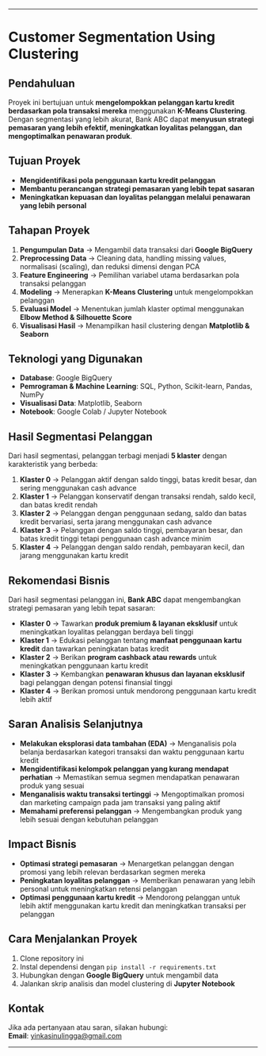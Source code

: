 
---

# **Customer Segmentation Using Clustering**  

## **Pendahuluan**  
Proyek ini bertujuan untuk **mengelompokkan pelanggan kartu kredit berdasarkan pola transaksi mereka** menggunakan **K-Means Clustering**. Dengan segmentasi yang lebih akurat, Bank ABC dapat **menyusun strategi pemasaran yang lebih efektif, meningkatkan loyalitas pelanggan, dan mengoptimalkan penawaran produk**.  

## **Tujuan Proyek**  
- **Mengidentifikasi pola penggunaan kartu kredit pelanggan**  
- **Membantu perancangan strategi pemasaran yang lebih tepat sasaran**  
- **Meningkatkan kepuasan dan loyalitas pelanggan melalui penawaran yang lebih personal**  

## **Tahapan Proyek**  
1. **Pengumpulan Data** → Mengambil data transaksi  dari **Google BigQuery**  
2. **Preprocessing Data** → Cleaning data, handling missing values, normalisasi (scaling), dan reduksi dimensi dengan PCA  
3. **Feature Engineering** → Pemilihan variabel utama berdasarkan pola transaksi pelanggan  
4. **Modeling** → Menerapkan **K-Means Clustering** untuk mengelompokkan pelanggan  
5. **Evaluasi Model** → Menentukan jumlah klaster optimal menggunakan **Elbow Method & Silhouette Score**  
6. **Visualisasi Hasil** → Menampilkan hasil clustering dengan **Matplotlib & Seaborn**  

## **Teknologi yang Digunakan**  
- **Database**: Google BigQuery  
- **Pemrograman & Machine Learning**: SQL, Python, Scikit-learn, Pandas, NumPy  
- **Visualisasi Data**: Matplotlib, Seaborn  
- **Notebook**: Google Colab / Jupyter Notebook  

## **Hasil Segmentasi Pelanggan**  
Dari hasil segmentasi, pelanggan terbagi menjadi **5 klaster** dengan karakteristik yang berbeda:  

1. **Klaster 0** → Pelanggan aktif dengan saldo tinggi, batas kredit besar, dan sering menggunakan cash advance  
2. **Klaster 1** → Pelanggan konservatif dengan transaksi rendah, saldo kecil, dan batas kredit rendah  
3. **Klaster 2** → Pelanggan dengan penggunaan sedang, saldo dan batas kredit bervariasi, serta jarang menggunakan cash advance  
4. **Klaster 3** → Pelanggan dengan saldo tinggi, pembayaran besar, dan batas kredit tinggi tetapi penggunaan cash advance minim  
5. **Klaster 4** → Pelanggan dengan saldo rendah, pembayaran kecil, dan jarang menggunakan kartu kredit  

## **Rekomendasi Bisnis**  
Dari hasil segmentasi pelanggan ini, **Bank ABC** dapat mengembangkan strategi pemasaran yang lebih tepat sasaran:  

- **Klaster 0** → Tawarkan **produk premium & layanan eksklusif** untuk meningkatkan loyalitas pelanggan berdaya beli tinggi  
- **Klaster 1** → Edukasi pelanggan tentang **manfaat penggunaan kartu kredit** dan tawarkan peningkatan batas kredit  
- **Klaster 2** → Berikan **program cashback atau rewards** untuk meningkatkan penggunaan kartu kredit  
- **Klaster 3** → Kembangkan **penawaran khusus dan layanan eksklusif** bagi pelanggan dengan potensi finansial tinggi  
- **Klaster 4** → Berikan promosi untuk mendorong penggunaan kartu kredit lebih aktif  

## **Saran Analisis Selanjutnya**  
- **Melakukan eksplorasi data tambahan (EDA)** → Menganalisis pola belanja berdasarkan kategori transaksi dan waktu penggunaan kartu kredit  
- **Mengidentifikasi kelompok pelanggan yang kurang mendapat perhatian** → Memastikan semua segmen mendapatkan penawaran produk yang sesuai  
- **Menganalisis waktu transaksi tertinggi** → Mengoptimalkan promosi dan marketing campaign pada jam transaksi yang paling aktif  
- **Memahami preferensi pelanggan** → Mengembangkan produk yang lebih sesuai dengan kebutuhan pelanggan  

## **Impact Bisnis**  
- **Optimasi strategi pemasaran** → Menargetkan pelanggan dengan promosi yang lebih relevan berdasarkan segmen mereka  
- **Peningkatan loyalitas pelanggan** → Memberikan penawaran yang lebih personal untuk meningkatkan retensi pelanggan  
- **Optimasi penggunaan kartu kredit** → Mendorong pelanggan untuk lebih aktif menggunakan kartu kredit dan meningkatkan transaksi per pelanggan  

## **Cara Menjalankan Proyek**  
1. Clone repository ini  
2. Instal dependensi dengan `pip install -r requirements.txt`  
3. Hubungkan dengan **Google BigQuery** untuk mengambil data  
4. Jalankan skrip analisis dan model clustering di **Jupyter Notebook**  

## **Kontak**  
Jika ada pertanyaan atau saran, silakan hubungi:  
**Email**: yinkasinulingga@gmail.com  

---

